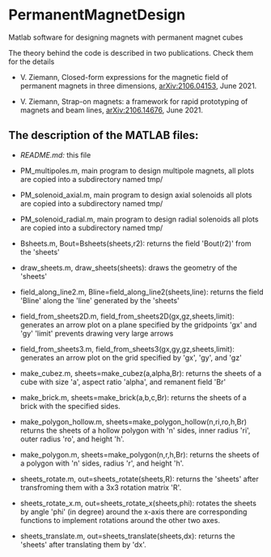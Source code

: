 # PermanentMagnetDesign
Matlab software for designing magnets with permanent magnet cubes

The theory behind the code is described in two publications. Check them
for the details

  - V. Ziemann, Closed-form expressions for the magnetic field of permanent magnets in
    three dimensions, [arXiv:2106.04153](https://arxiv.org/abs/2106.04153), June 2021.

  - V. Ziemann, Strap-on magnets: a framework for rapid prototyping of magnets and
    beam lines, [arXiv:2106.14676](https://arxiv.org/abs/2106.14676), June 2021.


## The description of the MATLAB files:

- *README.md:*
  this file

- PM_multipoles.m,
  main program to design multipole magnets,
  all plots are copied into a subdirectory named tmp/ 

- PM_solenoid_axial.m,
  main program to design axial solenoids
  all plots are copied into a subdirectory named tmp/ 

- PM_solenoid_radial.m,
  main program to design radial solenoids
  all plots are copied into a subdirectory named tmp/ 

- Bsheets.m,
  Bout=Bsheets(sheets,r2):
  returns the field 'Bout(r2)' from the 'sheets'

- draw_sheets.m,
  draw_sheets(sheets):
  draws the geometry of the 'sheets'

- field_along_line2.m,
  Bline=field_along_line2(sheets,line):
  returns the field 'Bline' along the 'line' generated by the 'sheets'

- field_from_sheets2D.m,
  field_from_sheets2D(gx,gz,sheets,limit):
  generates an arrow plot on a plane specified by the gridpoints 'gx' and 'gy'
  'limit' prevents drawing very large arrows

- field_from_sheets3.m, 
  field_from_sheets3(gx,gy,gz,sheets,limit):
  generates an arrow plot on the grid specified by 'gx', 'gy', and 'gz'

- make_cubez.m,
  sheets=make_cubez(a,alpha,Br):
  returns the sheets of a cube with size 'a', aspect ratio 'alpha', and
  remanent field 'Br'

- make_brick.m, 
  sheets=make_brick(a,b,c,Br):
  returns the sheets of a brick with the specified sides.

- make_polygon_hollow.m,
  sheets=make_polygon_hollow(n,ri,ro,h,Br)
  returns the sheets of a hollow polygon with 'n' sides, inner radius 'ri',
  outer radius 'ro', and  height 'h'.
 
- make_polygon.m, 
  sheets=make_polygon(n,r,h,Br):
  returns the sheets of a polygon with 'n' sides, radius 'r', and  height 'h'.

- sheets_rotate.m, 
  out=sheets_rotate(sheets,R):
  returns the 'sheets' after transfroming them with a 3x3 rotation matrix 'R'.

- sheets_rotate_x.m, 
  out=sheets_rotate_x(sheets,phi):
  rotates the sheets by angle 'phi' (in degree) around the x-axis
  there are corresponding functions to implement rotations around the other two axes.

- sheets_translate.m,
  out=sheets_translate(sheets,dx):
  returns the 'sheets' after translating them by 'dx'.
